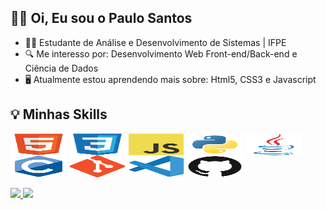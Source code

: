 ## 👨‍💻 Oi, Eu sou o Paulo Santos
 
* 👨‍🎓 Estudante de Análise e Desenvolvimento de Sistemas | IFPE
* 🔍 Me interesso por: Desenvolvimento Web Front-end/Back-end e Ciência de Dados
* 🖥️ Atualmente estou aprendendo mais sobre: Html5, CSS3 e Javascript

## 💡 Minhas Skills 
<div style="display: inline_block">
  <img align="center" alt="Paulo-HTML" height="35" width="90" src="https://raw.githubusercontent.com/devicons/devicon/master/icons/html5/html5-original.svg">
  <img align="center" alt="Paulo-CSS" height="35" width="90" src="https://raw.githubusercontent.com/devicons/devicon/master/icons/css3/css3-original.svg">
  <img align="center" alt="Paulo-Js" height="35" width="90" src="https://raw.githubusercontent.com/devicons/devicon/master/icons/javascript/javascript-original.svg">
  <img align="center" alt="Paulo-Python" height="35" width="90" src="https://raw.githubusercontent.com/devicons/devicon/master/icons/python/python-original.svg">
  <img align="center" alt="Paulo-Java" height="35" width="90" src="https://raw.githubusercontent.com/devicons/devicon/master/icons/java/java-original.svg">
  <img align="center" alt="Paulo-C" height="35" width="90" src="https://raw.githubusercontent.com/devicons/devicon/master/icons/c/c-original.svg">
  <img align="center" alt="Paulo-Git" height="35" width="90" src="https://raw.githubusercontent.com/devicons/devicon/master/icons/git/git-original.svg">
  <img align="center" alt="Paulo-Vscode" height="35" width="90" src="https://raw.githubusercontent.com/devicons/devicon/master/icons/vscode/vscode-original.svg">
 <img align="center" alt="Paulo-Vscode" height="35" width="90" src="https://raw.githubusercontent.com/devicons/devicon/master/icons/github/github-original.svg">
</div><br>

<div>
  <a href="https://github.com/Paulo-Ed">
  <img height="180em" src="https://github-readme-stats.vercel.app/api?username=Paulo-Ed&include_all_commits=true&count_private=true&show_icons=true&theme=github_dark"/>
  <img height="180em" src="https://github-readme-stats.vercel.app/api/top-langs/?username=Paulo-Ed&langs_count=7&layout=compact&theme=github_dark"/>
</div>



